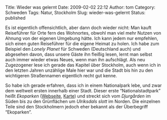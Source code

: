 Title: Wieder was gelernt
Date: 2009-02-02 22:12
Author: tom
Category: Schweden
Tags: Natur, Stockholm
Slug: wieder-was-gelernt
Status: published

Es ist eigentlich offensichtlich, aber dann doch wieder nicht: Man kauft
Reiseführer für Orte fern des Wohnortes, obwohl man viel mehr Nutzen von
Ahnung von der eigenen Umgebung hätte. Ich kann jedem nur empfehlen,
sich einen guten Reiseführer für die eigene Heimat zu holen. Ich habe
zum Beispiel den *Lonely Planet* für Schweden (Deutschland auch) und
abgesehen davon, dass unsere Gäste ihn fleißig lesen, lernt man selbst
auch immer wieder etwas Neues, wenn man ihn aufschlägt. Als neu
Zugezogener lese ich gerade das Kapitel über Stockholm, auch wenn ich in
den letzten Jahren unzählige Male hier war und die Stadt bis hin zu den
wichtigeren Straßennamen eigentlich recht gut kenne.

So habe ich gerade erfahren, dass ich in einem Nationalpark lebe, und
zwar dem weltweit ersten innerhalb einer Stadt. Dieser erste
“Nationalstadtpark” heißt *Ekoparken*
([Webseite](http://ekoparken.com/),
[Karte](http://ekoparken.com/SE/_grafik/karta-parkens-olika-delar.gif))
und streckt sich vom *Djurgården* im Süden bis zu den Grünflächen um
*Ulriksdals slott* im Norden. Die einzelnen Teile sind den Stockholmern
jedoch eher bekannt als der Überbegriff “Ekoparken”.

